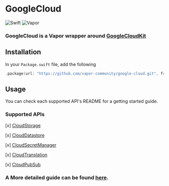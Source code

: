 # GoogleCloud

![Swift](http://img.shields.io/badge/swift-5.2-brightgreen.svg)
![Vapor](http://img.shields.io/badge/vapor-4.0-brightgreen.svg)

### GoogleCloud is a Vapor wrapper around [GoogleCloudKit](https://github.com/vapor-community/google-cloud-kit)


## Installation

In your `Package.swift` file, add the following

```swift
.package(url: "https://github.com/vapor-community/google-cloud.git", from: "1.4.1")
```

## Usage 
You can check each supported API's README for a getting started guide. 

### Supported APIs
[x] [CloudStorage](/Sources/CloudStorage/README.md)

[x] [CloudDatastore](/Sources/CloudDatastore/README.md) 

[x] [CloudSecretManager](/Sources/CloudSecretManager/README.md)

[x] [CloudTranslation](/Sources/CloudTranslation/README.md)

[x] [CloudPubSub](/Sources/CloudPubSub/README.md)

### A More detailed guide can be found [here](https://github.com/vapor-community/google-cloud-kit).

